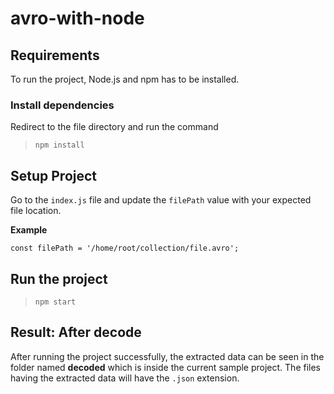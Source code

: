 # avro-with-node

## Requirements

To run the project, Node.js and npm has to be installed.

### Install dependencies

Redirect to the file directory and run the command

> `npm install`

## Setup Project

Go to the `index.js` file and update the `filePath` value with your expected file location.

**Example**

`const filePath = '/home/root/collection/file.avro';`

## Run the project

> `npm start`

## Result: After decode

After running the project successfully, the extracted data can be seen in the folder named **decoded** which is inside the current sample project. The files having the extracted data will have the `.json` extension.
